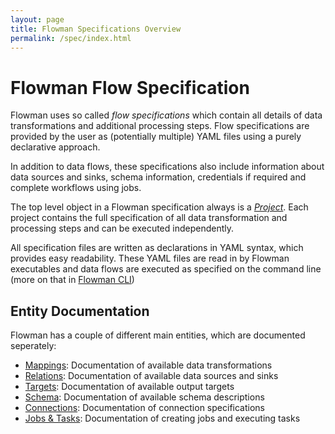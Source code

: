 ```yaml
---
layout: page
title: Flowman Specifications Overview
permalink: /spec/index.html
---
```

# Flowman Flow Specification

Flowman uses so called *flow specifications* which contain all details of data transformations
and additional processing steps. Flow specifications are provided by the user as (potentially 
multiple) YAML files using a purely declarative approach.  

In addition to data flows, these specifications also include information about data sources 
and sinks, schema information, credentials if required and complete workflows using jobs.

The top level object in a Flowman specification always is a [*Project*](projects.html). Each
project contains the full specification of all data transformation and processing steps and
can be executed independently.

All specification files are written as declarations in YAML syntax, which provides easy 
readability. These YAML files are read in by Flowman executables and data flows are 
executed as specified on the command line (more on that in [Flowman CLI](../cli/flowexec.html))

## Entity Documentation

Flowman has a couple of different main entities, which are documented seperately:

* [Mappings](mapping/index.html): Documentation of available data transformations
* [Relations](relation/index.html): Documentation of available data sources and sinks
* [Targets](target/index.html): Documentation of available output targets
* [Schema](schema/index.html): Documentation of available schema descriptions
* [Connections](connection/index.html): Documentation of connection specifications
* [Jobs & Tasks](job/index.html): Documentation of creating jobs and executing tasks

